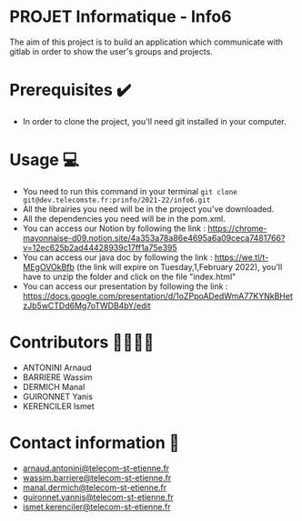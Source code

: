 # PROJET Informatique - Info6

The aim of this project is to build an application which communicate with gitlab in order to show the user's groups and projects.

# Prerequisites ✔️
* In order to clone the project, you'll need git installed in your computer.

# Usage 💻
* You need to run this command in your terminal `git clone git@dev.telecomste.fr:prinfo/2021-22/info6.git`
* All the librairies you need will be in the project you've downloaded.
* All the dependencies you need will be in the pom.xml.
* You can access our Notion by following the link : https://chrome-mayonnaise-d09.notion.site/4a353a78a86e4695a6a09ceca7481766?v=12ec625b2ad44428939c17ff1a75e395
* You can access our java doc by following the link : https://we.tl/t-MEgOVOkBfb (the link will expire on Tuesday,1,February 2022), 
you'll have to unzip the folder and click on the file "index.html"
* You can access our presentation by following the link : https://docs.google.com/presentation/d/1oZPpoADedWmA77KYNkBHetzJb5wCTDd6Mg7oTWDB4bY/edit
# Contributors 👩‍💻👨‍💻
* ANTONINI Arnaud
* BARRIERE Wassim
* DERMICH Manal 
* GUIRONNET Yanis
* KERENCILER Ismet

# Contact information 📧
* arnaud.antonini@telecom-st-etienne.fr
* wassim.barriere@telecom-st-etienne.fr
* manal.dermich@telecom-st-etienne.fr
* guironnet.yannis@telecom-st-etienne.fr
* ismet.kerenciler@telecom-st-etienne.fr



 

